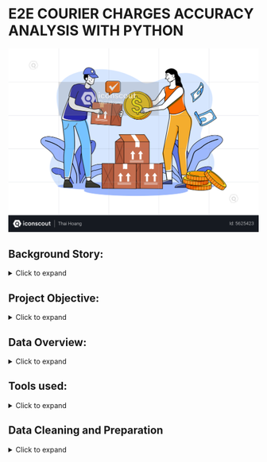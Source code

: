 # E2E COURIER CHARGES ACCURACY ANALYSIS WITH PYTHON
<div align="center">
  <img src="Young Woman Pay Delivery Charges.png" alt="My Project Logo" width="auto" height="auto">
</div>

## Background Story:
<details>
  <summary>Click to expand</summary>
  <br>
Courier Companies also known as Logistics Companies are businesses that specialize in transporting packages, documents, and other goods from one location to another.  They offer a range of services, from same-day delivery within a city to international shipping across continents.  They manage the entire process, including pickup, transportation, tracking, and delivery, often using a combination of transportation modes like trucks, airplanes, ships, and trains.  They play a vital role in facilitating commerce and connecting businesses and individuals globally.
  
Courier charges are the fees you pay to a courier company for their services, which primarily involve picking up a package from one location and delivering it to another.
  
In today’s fast-paced e-commerce industry, fast and efficient order delivery is crucial to business success. To ensure seamless order fulfilment, businesses often partner with courier companies to ship their products to customers. However, managing the charges collected by these courier companies can be difficult, especially when dealing with a high volume of orders. It is one of the real-time problems Enterprise to Enterprise businesses experience when their estimated charges for the same invoice don’t match. In this project, I will take you through a solution to this problem statement based on this E2E Courier Charges Accuracy Analysis using Python.
</details>

## Project Objective:
<details>
  <summary>Click to expand</summary>
 <br>This project focuses on assessing the accuracy of fees charged by courier companies for the delivery of goods in E2E transactions. The goal is to ensure that companies are billed appropriately for the services provided by courier companies.
</details>

## Data Overview:
<details>
  <summary>Click to expand</summary>
 <br>This dataset provides a comprehensive view of courier operations and is comprised of five Excel files. These files contain detailed information on:

- Courier company rates
- Invoices
- Order reports
- Pincodes
- SKU master data

### Definitions:
<details>
  <summary>Click to expand</summary>
 <br>
- fwd_a_fixed:(Fixed Forward Charge), a fixed cost for shipping a package from the origin to the destination. It's the primary fee for the courier service.
  
- fwd_a_additional:(Additional Forward Charge), an additional charge added to the standard shipping cost due to specific circumstances or service requirements such as special handling, remote area delivery, faster delivery service, fuel surcharge, etc.
  
- rto_a_fixed:(Return To Origin Fixed Charge), a fixed fee charged by the courier when a package has to be returned to the sender.  It's an extra cost incurred due to the failed delivery and the return process.
  
- rto_a_aditional:(Return To Origin Additional Charge), The key difference from "rto_a_fixed" is that this charge is not a fixed amount.  It's a variable charge added to the cost of returning the package and it only applies if an RTO occurs. Because it's not "fixed," the amount of the RTO charge will vary depending on some factors like distance of return, weight or dimension of package, courier policies, courier pricing structures, etc.
  
- AWB Code:(Air WayBill Code), a unique identification number assigned to each air shipment, like a tracking number for your package.  It contains vital information about the shipment and allows it to be tracked throughout its journey.

- ORDER ID:A unique number assigned to a specific order written in an invoice or shipping label.
  
- Charged Weight: Shipping costs are primarily determined by weight and size. Couriers use the "charged weight" to account for both the weight and size of your package and use it to decide how much to charge you for shipping.
  
- Warehouse Pincode:This is the pincode of the warehouse where the shipment originates. It's the starting point of the package's journey.
  
- Customer Pincode:This is the pincode of the customer's delivery address, where the package needs to be delivered. It's the destination of the shipment.
  
- Zone:Shipping zones are geographical areas that carriers use to calculate shipping rates and estimate delivery times. They are typically defined by distance from the origin of the shipment.
  
- Type of Shipment:The type of charges accrued based on the type of shipment being done. e.g forward charges or RTO charges.
  
- Billing Amount:Refers to the total amount the customer is charged for a shipment. It's the sum of all applicable charges.
  
- ExternOrderNo: Same as ORDER ID
  
- SKU(Stock Keeping Unit):It's a unique identifier assigned to a specific product or service to track all the products a retailer, wholesaler, or manufacturer has in stock, waiting to be purchased by customers.
  
- Order Qty:Order Quantity tells you how many of a particular product or item a customer has requested in their order.
  
-Weight:Weight is a primary factor in calculating shipping costs. Heavier packages generally cost more to ship.
</details>
</details>

## Tools used:
<details>
  <summary>Click to expand</summary>
 <br>
 - Jupyter NoteBook - Writing and Executing Codes
 - Pandas Python Library - Data Manipulation and Analysis
 - Plotly Python Library - Data Cleaning
</details>

## Data Cleaning and Preparation
<details>
  <summary>Click to expand</summary>
 <br>
 

